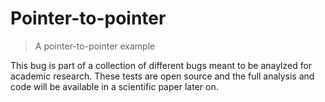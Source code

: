 # Pointer-to-pointer 
> A pointer-to-pointer example 

This bug is part of a collection of different bugs meant to be anaylzed for academic research. 
These tests are open source and the full analysis and code will be available in a scientific paper later on.
